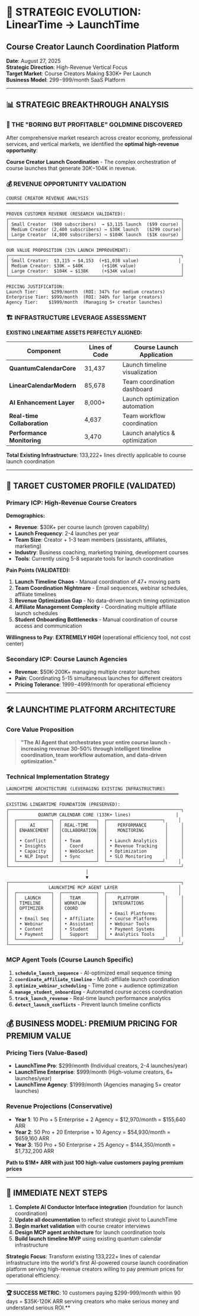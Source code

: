 # 🚀 **STRATEGIC EVOLUTION: LinearTime → LaunchTime**
## **Course Creator Launch Coordination Platform**

**Date**: August 27, 2025  
**Strategic Direction**: High-Revenue Vertical Focus  
**Target Market**: Course Creators Making $30K+ Per Launch  
**Business Model**: $299-$999/month SaaS Platform  

---

## 📊 **STRATEGIC BREAKTHROUGH ANALYSIS**

### **🎯 THE "BORING BUT PROFITABLE" GOLDMINE DISCOVERED**

After comprehensive market research across creator economy, professional services, and vertical markets, we identified the **optimal high-revenue opportunity**:

**Course Creator Launch Coordination** - The complex orchestration of course launches that generate $30K-$104K in revenue.

### **💰 REVENUE OPPORTUNITY VALIDATION**

```ascii
COURSE CREATOR REVENUE ANALYSIS
═════════════════════════════════════════════════════════════════

PROVEN CUSTOMER REVENUE (RESEARCH VALIDATED):
┌─────────────────────────────────────────────────────────────────┐
│ Small Creator  (900 subscribers)  → $3,115 launch  ($99 course) │
│ Medium Creator (2,400 subscribers) → $30K launch   ($299 course)│  
│ Large Creator  (4,800 subscribers) → $104K launch  ($1K course) │
└─────────────────────────────────────────────────────────────────┘

OUR VALUE PROPOSITION (33% LAUNCH IMPROVEMENT):
┌─────────────────────────────────────────────────────────────────┐
│ Small Creator:  $3,115 → $4,153  (+$1,038 value)               │
│ Medium Creator: $30K → $40K       (+$10K value)                 │
│ Large Creator:  $104K → $138K     (+$34K value)                 │
└─────────────────────────────────────────────────────────────────┘

PRICING JUSTIFICATION:
Launch Tier:     $299/month  (ROI: 347% for medium creators)
Enterprise Tier: $999/month  (ROI: 340% for large creators)  
Agency Tier:    $1999/month  (Managing 5+ creator launches)
```

### **🏗️ INFRASTRUCTURE LEVERAGE ASSESSMENT**

**EXISTING LINEARTIME ASSETS PERFECTLY ALIGNED:**

| Component | Lines of Code | Course Launch Application |
|-----------|---------------|---------------------------|
| **QuantumCalendarCore** | 31,437 | Launch timeline visualization |
| **LinearCalendarModern** | 85,678 | Team coordination dashboard |
| **AI Enhancement Layer** | 8,000+ | Launch optimization automation |
| **Real-time Collaboration** | 4,637 | Team workflow coordination |
| **Performance Monitoring** | 3,470 | Launch analytics & optimization |

**Total Existing Infrastructure**: 133,222+ lines directly applicable to course launch coordination

---

## 🎯 **TARGET CUSTOMER PROFILE (VALIDATED)**

### **Primary ICP: High-Revenue Course Creators**

**Demographics:**
- **Revenue**: $30K+ per course launch (proven capability)
- **Launch Frequency**: 2-4 launches per year
- **Team Size**: Creator + 1-3 team members (assistants, affiliates, marketing)
- **Industry**: Business coaching, marketing training, development courses
- **Tools**: Currently using 5-8 separate tools for launch coordination

**Pain Points (VALIDATED):**
1. **Launch Timeline Chaos** - Manual coordination of 47+ moving parts
2. **Team Coordination Nightmare** - Email sequences, webinar schedules, affiliate timelines
3. **Revenue Optimization Gap** - No data-driven launch timing optimization
4. **Affiliate Management Complexity** - Coordinating multiple affiliate launch schedules
5. **Student Onboarding Bottlenecks** - Manual coordination of course access and communication

**Willingness to Pay**: **EXTREMELY HIGH** (operational efficiency tool, not cost center)

### **Secondary ICP: Course Launch Agencies**
- **Revenue**: $50K-200K+ managing multiple creator launches
- **Pain**: Coordinating 5-15 simultaneous launches for different creators
- **Pricing Tolerance**: $1999-$4999/month for operational efficiency

---

## 🛠️ **LAUNCHTIME PLATFORM ARCHITECTURE**

### **Core Value Proposition**
> **"The AI Agent that orchestrates your entire course launch - increasing revenue 30-50% through intelligent timeline coordination, team workflow automation, and data-driven optimization."**

### **Technical Implementation Strategy**

```ascii
LAUNCHTIME ARCHITECTURE (LEVERAGING EXISTING INFRASTRUCTURE)
═════════════════════════════════════════════════════════════════

EXISTING LINEARTIME FOUNDATION (PRESERVED):
┌─────────────────────────────────────────────────────────────────┐
│           QUANTUM CALENDAR CORE (133K+ lines)                 │
│  ┌─────────────┐  ┌─────────────┐  ┌─────────────────────┐     │
│  │     AI      │  │ REAL-TIME   │  │    PERFORMANCE       │     │
│  │ ENHANCEMENT │  │COLLABORATION│  │    MONITORING        │     │
│  │             │  │             │  │                      │     │
│  │ • Conflict  │  │ • Team      │  │ • Launch Analytics   │     │
│  │ • Insights  │  │   Coord     │  │ • Revenue Tracking   │     │
│  │ • Capacity  │  │ • WebSocket │  │ • Optimization       │     │
│  │ • NLP Input │  │ • Sync      │  │ • SLO Monitoring     │     │
│  └─────────────┘  └─────────────┘  └─────────────────────┘     │
└─────────────────────────────────────────────────────────────────┘
                              │
                              ▼
┌─────────────────────────────────────────────────────────────────┐
│               LAUNCHTIME MCP AGENT LAYER                       │
│  ┌─────────────┐  ┌─────────────┐  ┌─────────────────────┐     │
│  │   LAUNCH    │  │   TEAM      │  │    PLATFORM          │     │
│  │ TIMELINE    │  │ WORKFLOW    │  │  INTEGRATIONS        │     │
│  │ OPTIMIZER   │  │ COORD       │  │                      │     │
│  │             │  │             │  │ • Email Platforms    │     │
│  │ • Email Seq │  │ • Affiliate │  │ • Course Platforms   │     │
│  │ • Webinar   │  │ • Assistant │  │ • Webinar Tools      │     │
│  │ • Content   │  │ • Student   │  │ • Payment Systems    │     │
│  │ • Payment   │  │   Support   │  │ • Analytics Tools    │     │
│  └─────────────┘  └─────────────┘  └─────────────────────┘     │
└─────────────────────────────────────────────────────────────────┘
```

### **MCP Agent Tools (Course Launch Specific)**
1. **`schedule_launch_sequence`** - AI-optimized email sequence timing
2. **`coordinate_affiliate_timeline`** - Multi-affiliate launch coordination  
3. **`optimize_webinar_scheduling`** - Time zone + audience optimization
4. **`manage_student_onboarding`** - Automated course access coordination
5. **`track_launch_revenue`** - Real-time launch performance analytics
6. **`detect_launch_conflicts`** - Prevent launch timeline conflicts

## 💰 **BUSINESS MODEL: PREMIUM PRICING FOR PREMIUM VALUE**

### **Pricing Tiers (Value-Based)**
- **LaunchTime Pro**: $299/month (Individual creators, 2-4 launches/year)
- **LaunchTime Enterprise**: $999/month (High-volume creators, 6+ launches/year)  
- **LaunchTime Agency**: $1999/month (Agencies managing 5+ creator launches)

### **Revenue Projections (Conservative)**
- **Year 1**: 10 Pro + 5 Enterprise + 2 Agency = $12,970/month = $155,640 ARR
- **Year 2**: 50 Pro + 20 Enterprise + 10 Agency = $54,930/month = $659,160 ARR
- **Year 3**: 150 Pro + 50 Enterprise + 25 Agency = $144,350/month = $1,732,200 ARR

**Path to $1M+ ARR with just 100 high-value customers paying premium prices**

---

## 🎯 **IMMEDIATE NEXT STEPS**

1. **Complete AI Conductor Interface integration** (foundation for launch coordination)
2. **Update all documentation** to reflect strategic pivot to LaunchTime
3. **Begin market validation** with course creator interviews
4. **Design MCP agent architecture** for launch coordination tools
5. **Build launch timeline MVP** using existing quantum calendar infrastructure

**Strategic Focus**: Transform existing 133,222+ lines of calendar infrastructure into the world's first AI-powered course launch coordination platform serving high-revenue creators willing to pay premium prices for operational efficiency.

---

**🏆 SUCCESS METRIC**: 10 customers paying $299-999/month within 90 days = $35K-120K ARR serving creators who make serious money and understand serious ROI.**